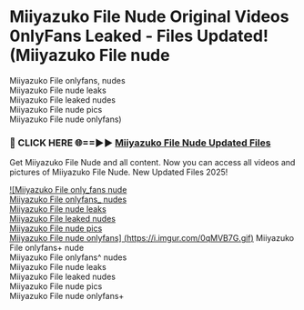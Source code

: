 # Miiyazuko File Nude Original Videos 0nlyFans Leaked - Files Updated! (Miiyazuko File nude<br>

Miiyazuko File onlyfans, nudes<br>
Miiyazuko File nude leaks<br>
Miiyazuko File leaked nudes<br>
Miiyazuko File nude pics<br>
Miiyazuko File nude onlyfans)

<h3>🔴 CLICK HERE 🌐==►► <a href="https://tinyurl.com/leaks-videos" rel="nofollow">Miiyazuko File Nude Updated Files</a></h3>

Get Miiyazuko File Nude and all content. Now you can access all videos and pictures of Miiyazuko File Nude. New Updated Files 2025!

[![Miiyazuko File only_fans nude<br>
Miiyazuko File onlyfans_ nudes<br>
Miiyazuko File nude leaks<br>
Miiyazuko File leaked nudes<br>
Miiyazuko File nude pics<br>
Miiyazuko File nude onlyfans]
(https://i.imgur.com/0qMVB7G.gif)](https://tinyurl.com/leaks-videos)
Miiyazuko File onlyfans+ nude<br>
Miiyazuko File onlyfans^ nudes<br>
Miiyazuko File nude leaks<br>
Miiyazuko File leaked nudes<br>
Miiyazuko File nude pics<br>
Miiyazuko File nude onlyfans+